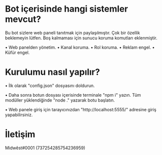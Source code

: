 # Bot içerisinde hangi sistemler mevcut?

Bu bot sizlere web paneli tanıtmak için paylaşılmıştır. Çok bir özellik beklemeyin lütfen. Boş kalmaması için sunucu koruma komutları eklenmiştir.

• Web panelden yönetim.
• Kanal koruma.
• Rol koruma.
• Reklam engel.
• Küfür engel.

# Kurulumu nasıl yapılır?

• İlk olarak "config.json" dosyasını doldurun.

• Daha sonra botun dosyası içerisinde terminale "npm i" yazın. Tüm modüller yüklendiğinde "node ." yazarak botu başlatın.

• Web panele giriş için tarayıcınızdan "http://localhost:5555/" adresine giriş yapabilirsiniz.

# İletişim

Midwêst#0001 (737254285754236959)

